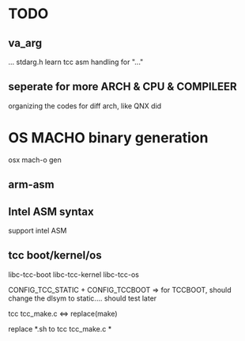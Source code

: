# TODO

## va_arg

... stdarg.h 
learn tcc asm 
handling for "..."

## seperate for more ARCH & CPU & COMPILEER

organizing the codes for diff arch, like QNX did

# OS MACHO binary generation

osx mach-o gen

## arm-asm

## Intel ASM syntax

support intel ASM

## tcc boot/kernel/os

libc-tcc-boot
libc-tcc-kernel
libc-tcc-os

CONFIG_TCC_STATIC + CONFIG_TCCBOOT => for TCCBOOT, should change the dlsym to static.... should test later

tcc tcc_make.c <=> replace(make)

replace *.sh to tcc tcc_make.c *
